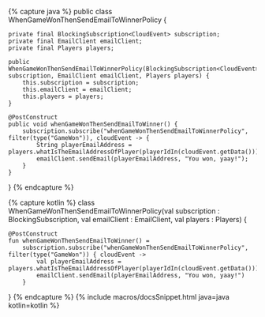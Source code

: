 {% capture java %}
public class WhenGameWonThenSendEmailToWinnerPolicy {

    private final BlockingSubscription<CloudEvent> subscription;
    private final EmailClient emailClient;
    private final Players players;
    
    public WhenGameWonThenSendEmailToWinnerPolicy(BlockingSubscription<CloudEvent> subscription, EmailClient emailClient, Players players) {
        this.subscription = subscription;
        this.emailClient = emailClient;
        this.players = players;
    }
    
    @PostConstruct
    public void whenGameWonThenSendEmailToWinner() {
        subscription.subscribe("whenGameWonThenSendEmailToWinnerPolicy", filter(type("GameWon")), cloudEvent -> {
            String playerEmailAddress =  players.whatIsTheEmailAddressOfPlayer(playerIdIn(cloudEvent.getData()));
            emailClient.sendEmail(playerEmailAddress, "You won, yaay!");
        }          
    }
}
{% endcapture %}

{% capture kotlin %}
class WhenGameWonThenSendEmailToWinnerPolicy(val subscription : BlockingSubscription<CloudEvent>, 
                                             val emailClient : EmailClient, val players : Players) {

    @PostConstruct
    fun whenGameWonThenSendEmailToWinner() = 
        subscription.subscribe("whenGameWonThenSendEmailToWinnerPolicy", filter(type("GameWon")) { cloudEvent -> 
            val playerEmailAddress =  players.whatIsTheEmailAddressOfPlayer(playerIdIn(cloudEvent.getData()))
            emailClient.sendEmail(playerEmailAddress, "You won, yaay!")
        }          
}
{% endcapture %}
{% include macros/docsSnippet.html java=java kotlin=kotlin %}
